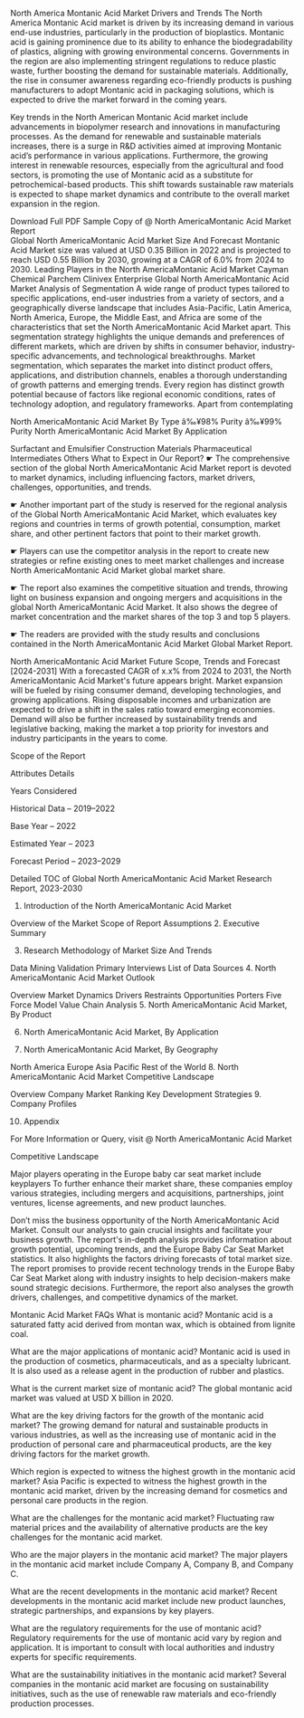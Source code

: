North America Montanic Acid Market Drivers and Trends
The North America Montanic Acid market is driven by its increasing demand in various end-use industries, particularly in the production of bioplastics. Montanic acid is gaining prominence due to its ability to enhance the biodegradability of plastics, aligning with growing environmental concerns. Governments in the region are also implementing stringent regulations to reduce plastic waste, further boosting the demand for sustainable materials. Additionally, the rise in consumer awareness regarding eco-friendly products is pushing manufacturers to adopt Montanic acid in packaging solutions, which is expected to drive the market forward in the coming years.

Key trends in the North American Montanic Acid market include advancements in biopolymer research and innovations in manufacturing processes. As the demand for renewable and sustainable materials increases, there is a surge in R&D activities aimed at improving Montanic acid’s performance in various applications. Furthermore, the growing interest in renewable resources, especially from the agricultural and food sectors, is promoting the use of Montanic acid as a substitute for petrochemical-based products. This shift towards sustainable raw materials is expected to shape market dynamics and contribute to the overall market expansion in the region.

Download Full PDF Sample Copy of @ North AmericaMontanic Acid Market Report  
Global North AmericaMontanic Acid Market Size And Forecast
Montanic Acid Market size was valued at USD 0.35 Billion in 2022 and is projected to reach USD 0.55 Billion by 2030, growing at a CAGR of 6.0% from 2024 to 2030.
Leading Players in the North AmericaMontanic Acid Market
Cayman Chemical
Parchem
Clinivex Enterprise
Global North AmericaMontanic Acid Market Analysis of Segmentation
A wide range of product types tailored to specific applications, end-user industries from a variety of sectors, and a geographically diverse landscape that includes Asia-Pacific, Latin America, North America, Europe, the Middle East, and Africa are some of the characteristics that set the North AmericaMontanic Acid Market apart. This segmentation strategy highlights the unique demands and preferences of different markets, which are driven by shifts in consumer behavior, industry-specific advancements, and technological breakthroughs. Market segmentation, which separates the market into distinct product offers, applications, and distribution channels, enables a thorough understanding of growth patterns and emerging trends. Every region has distinct growth potential because of factors like regional economic conditions, rates of technology adoption, and regulatory frameworks. Apart from contemplating

North AmericaMontanic Acid Market By Type
â‰¥98% Purity
â‰¥99% Purity
North AmericaMontanic Acid Market By Application

Surfactant and Emulsifier
Construction Materials
Pharmaceutical Intermediates
Others
What to Expect in Our Report?
☛ The comprehensive section of the global North AmericaMontanic Acid Market report is devoted to market dynamics, including influencing factors, market drivers, challenges, opportunities, and trends.

☛ Another important part of the study is reserved for the regional analysis of the Global North AmericaMontanic Acid Market, which evaluates key regions and countries in terms of growth potential, consumption, market share, and other pertinent factors that point to their market growth.

☛ Players can use the competitor analysis in the report to create new strategies or refine existing ones to meet market challenges and increase North AmericaMontanic Acid Market global market share.

☛ The report also examines the competitive situation and trends, throwing light on business expansion and ongoing mergers and acquisitions in the global North AmericaMontanic Acid Market. It also shows the degree of market concentration and the market shares of the top 3 and top 5 players.

☛ The readers are provided with the study results and conclusions contained in the North AmericaMontanic Acid Market Global Market Report.

North AmericaMontanic Acid Market Future Scope, Trends and Forecast [2024-2031]
With a forecasted CAGR of x.x% from 2024 to 2031, the North AmericaMontanic Acid Market's future appears bright. Market expansion will be fueled by rising consumer demand, developing technologies, and growing applications. Rising disposable incomes and urbanization are expected to drive a shift in the sales ratio toward emerging economies. Demand will also be further increased by sustainability trends and legislative backing, making the market a top priority for investors and industry participants in the years to come.

Scope of the Report

Attributes Details

Years Considered

Historical Data – 2019–2022

Base Year – 2022

Estimated Year – 2023

Forecast Period – 2023–2029

Detailed TOC of Global North AmericaMontanic Acid Market Research Report, 2023-2030
1. Introduction of the North AmericaMontanic Acid Market

Overview of the Market
Scope of Report
Assumptions
2. Executive Summary

3. Research Methodology of Market Size And Trends

Data Mining
Validation
Primary Interviews
List of Data Sources
4. North AmericaMontanic Acid Market Outlook

Overview
Market Dynamics
Drivers
Restraints
Opportunities
Porters Five Force Model
Value Chain Analysis
5. North AmericaMontanic Acid Market, By Product

6. North AmericaMontanic Acid Market, By Application

7. North AmericaMontanic Acid Market, By Geography

North America
Europe
Asia Pacific
Rest of the World
8. North AmericaMontanic Acid Market Competitive Landscape

Overview
Company Market Ranking
Key Development Strategies
9. Company Profiles

10. Appendix

For More Information or Query, visit @ North AmericaMontanic Acid Market

Competitive Landscape

Major players operating in the Europe baby car seat market include keyplayers To further enhance their market share, these companies employ various strategies, including mergers and acquisitions, partnerships, joint ventures, license agreements, and new product launches.

Don’t miss the business opportunity of the North AmericaMontanic Acid Market. Consult our analysts to gain crucial insights and facilitate your business growth.
The report's in-depth analysis provides information about growth potential, upcoming trends, and the Europe Baby Car Seat Market statistics. It also highlights the factors driving forecasts of total market size. The report promises to provide recent technology trends in the Europe Baby Car Seat Market along with industry insights to help decision-makers make sound strategic decisions. Furthermore, the report also analyses the growth drivers, challenges, and competitive dynamics of the market.

Montanic Acid Market FAQs
What is montanic acid?
Montanic acid is a saturated fatty acid derived from montan wax, which is obtained from lignite coal.

What are the major applications of montanic acid?
Montanic acid is used in the production of cosmetics, pharmaceuticals, and as a specialty lubricant. It is also used as a release agent in the production of rubber and plastics.

What is the current market size of montanic acid?
The global montanic acid market was valued at USD X billion in 2020.

What are the key driving factors for the growth of the montanic acid market?
The growing demand for natural and sustainable products in various industries, as well as the increasing use of montanic acid in the production of personal care and pharmaceutical products, are the key driving factors for the market growth.

Which region is expected to witness the highest growth in the montanic acid market?
Asia Pacific is expected to witness the highest growth in the montanic acid market, driven by the increasing demand for cosmetics and personal care products in the region.

What are the challenges for the montanic acid market?
Fluctuating raw material prices and the availability of alternative products are the key challenges for the montanic acid market.

Who are the major players in the montanic acid market?
The major players in the montanic acid market include Company A, Company B, and Company C.

What are the recent developments in the montanic acid market?
Recent developments in the montanic acid market include new product launches, strategic partnerships, and expansions by key players.

What are the regulatory requirements for the use of montanic acid?
Regulatory requirements for the use of montanic acid vary by region and application. It is important to consult with local authorities and industry experts for specific requirements.

What are the sustainability initiatives in the montanic acid market?
Several companies in the montanic acid market are focusing on sustainability initiatives, such as the use of renewable raw materials and eco-friendly production processes.
